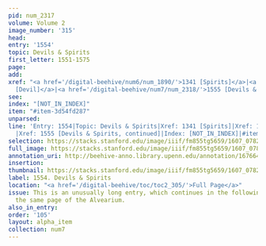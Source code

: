 ```yaml
---
pid: num_2317
volume: Volume 2
image_number: '315'
head:
entry: '1554'
topic: Devils & Spirits
first_letter: 1551-1575
page:
add:
xref: "<a href='/digital-beehive/num6/num_1890/'>1341 [Spirits]</a>|<a href='/digital-beehive/num7/num_2314/'>1552
  [Devil]</a>|<a href='/digital-beehive/num7/num_2318/'>1555 [Devils & Spirits, continued]</a>"
see:
index: "[NOT_IN_INDEX]"
item: "#item-3d54fd287"
unparsed:
line: 'Entry: 1554|Topic: Devils & Spirits|Xref: 1341 [Spirits]|Xref: 1552 [Devil]
  |Xref: 1555 [Devils & Spirits, continued]|Index: [NOT_IN_INDEX]|#item-3d54fd287'
selection: https://stacks.stanford.edu/image/iiif/fm855tg5659/1607_0782/383,3035,2834,970/full/0/default.jpg
full_image: https://stacks.stanford.edu/image/iiif/fm855tg5659/1607_0782/full/full/0/default.jpg
annotation_uri: http://beehive-anno.library.upenn.edu/annotation/1676643597699
insertion:
thumbnail: https://stacks.stanford.edu/image/iiif/fm855tg5659/1607_0782/383,3035,600,180/250,/0/default.jpg
label: 1554. Devils & Spirits
location: "<a href='/digital-beehive/toc/toc2_305/'>Full Page</a>"
issue: This is an unusually long entry, which continues in the following entry on
  the same page of the Alvearium.
also_in_entry:
order: '105'
layout: alpha_item
collection: num7
---
```

